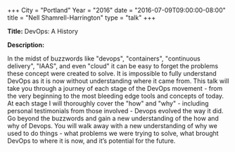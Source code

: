 +++
City = "Portland"
Year = "2016"
date = "2016-07-09T09:00:00-08:00"
title = "Nell Shamrell-Harrington"
type = "talk"
+++

**Title:** DevOps: A History

**Description:**

In the midst of buzzwords like "devops", "containers", "continuous delivery", "IAAS", and even "cloud" it can be easy to forget the problems these concept were created to solve. It is impossible to fully understand DevOps as it is now without understanding where it came from. This talk will take you through a journey of each stage of the DevOps movement - from the very beginning to the most bleeding edge tools and concepts of today. At each stage I will thoroughly cover the "how" and "why" - including personal testimonials from those involved - Devops evolved the way it did. Go beyond the buzzwords and gain a new understanding of the how and why of Devops. You will walk away with a new understanding of why we used to do things - what problems we were trying to solve, what brought DevOps to where it is now, and it’s potential for the future.
